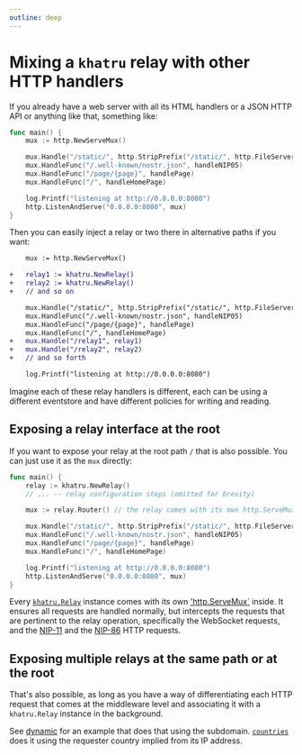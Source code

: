 ```yaml
---
outline: deep
---
```


# Mixing a `khatru` relay with other HTTP handlers

If you already have a web server with all its HTML handlers or a JSON HTTP API or anything like that, something like:

```go
func main() {
	mux := http.NewServeMux()

	mux.Handle("/static/", http.StripPrefix("/static/", http.FileServer(http.Dir("./static"))))
	mux.HandleFunc("/.well-known/nostr.json", handleNIP05)
	mux.HandleFunc("/page/{page}", handlePage)
	mux.HandleFunc("/", handleHomePage)

	log.Printf("listening at http://0.0.0.0:8080")
	http.ListenAndServe("0.0.0.0:8080", mux)
}
```

Then you can easily inject a relay or two there in alternative paths if you want:

```diff
 	mux := http.NewServeMux()

+	relay1 := khatru.NewRelay()
+	relay2 := khatru.NewRelay()
+	// and so on

 	mux.Handle("/static/", http.StripPrefix("/static/", http.FileServer(http.Dir("./static"))))
 	mux.HandleFunc("/.well-known/nostr.json", handleNIP05)
 	mux.HandleFunc("/page/{page}", handlePage)
 	mux.HandleFunc("/", handleHomePage)
+	mux.Handle("/relay1", relay1)
+	mux.Handle("/relay2", relay2)
+	// and so forth

 	log.Printf("listening at http://0.0.0.0:8080")
```

Imagine each of these relay handlers is different, each can be using a different eventstore and have different policies for writing and reading.

## Exposing a relay interface at the root

If you want to expose your relay at the root path `/` that is also possible. You can just use it as the `mux` directly:

```go
func main() {
	relay := khatru.NewRelay()
	// ... -- relay configuration steps (omitted for brevity)

	mux := relay.Router() // the relay comes with its own http.ServeMux inside

	mux.Handle("/static/", http.StripPrefix("/static/", http.FileServer(http.Dir("./static"))))
	mux.HandleFunc("/.well-known/nostr.json", handleNIP05)
	mux.HandleFunc("/page/{page}", handlePage)
	mux.HandleFunc("/", handleHomePage)

	log.Printf("listening at http://0.0.0.0:8080")
	http.ListenAndServe("0.0.0.0:8080", mux)
}
```

Every [`khatru.Relay`](https://pkg.go.dev/github.com/fiatjaf/khatru#Relay) instance comes with its own ['http.ServeMux`](https://pkg.go.dev/net/http#ServeMux) inside. It ensures all requests are handled normally, but intercepts the requests that are pertinent to the relay operation, specifically the WebSocket requests, and the [NIP-11](https://nips.nostr.com/11) and the [NIP-86](https://nips.nostr.com/86) HTTP requests.

## Exposing multiple relays at the same path or at the root

That's also possible, as long as you have a way of differentiating each HTTP request that comes at the middleware level and associating it with a `khatru.Relay` instance in the background.

See [dynamic](dynamic) for an example that does that using the subdomain. [`countries`](https://git.fiatjaf.com/countries) does it using the requester country implied from its IP address.
